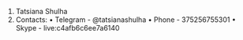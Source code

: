 1.	Tatsiana Shulha
2.	Contacts:
•	Telegram - @tatsianashulha
•	Phone - 375256755301
•	Skype - live:c4afb6c6ee7a6140

